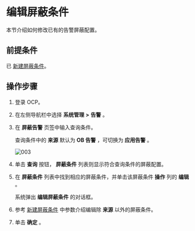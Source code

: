 编辑屏蔽条件 
===========================

本节介绍如何修改已有的告警屏蔽配置。

前提条件 
-------------------------

已 [新建屏蔽条件](../900.use-alert-management/1400.new-shielding-conditions.md)。

操作步骤 
-------------------------

1. 登录 OCP。

   

2. 在左侧导航栏中选择 **系统管理** **\>** **告警** 。

   

3. 在 **屏蔽告警** 页签中输入查询条件。

   查询条件中的 **来源** 默认为 **OB 告警** ，可切换为 **应用告警** 。
   
   ![003](https://help-static-aliyun-doc.aliyuncs.com/assets/img/zh-CN/4429060261/p271386.png)
   

4. 单击 **查询** 按钮， **屏蔽条件** 列表则显示符合查询条件的屏蔽配置。

   

5. 在 **屏蔽条件** 列表中找到相应的屏蔽条件，并单击该屏蔽条件 **操作** 列的 **编辑** 。

   系统弹出 **编辑屏蔽条件** 的对话框。
   

6. 参考 [新建屏蔽条件](../900.use-alert-management/1400.new-shielding-conditions.md) 中参数介绍编辑除 **来源** 以外的屏蔽条件。

   

7. 单击 **确定** 。

   



